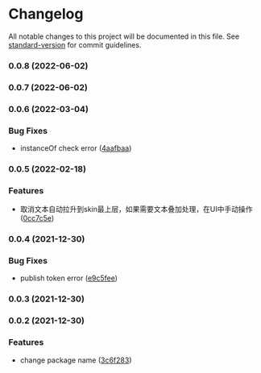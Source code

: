 # Changelog

All notable changes to this project will be documented in this file. See [standard-version](https://github.com/conventional-changelog/standard-version) for commit guidelines.

### 0.0.8 (2022-06-02)

### 0.0.7 (2022-06-02)

### 0.0.6 (2022-03-04)


### Bug Fixes

* instanceOf check error ([4aafbaa](https://github.com/daichangxin/js.laya-game-sdk/commit/4aafbaa2f08a55b1e7849fd89bf88f8d9d84346a))

### 0.0.5 (2022-02-18)


### Features

* 取消文本自动拉升到skin最上层，如果需要文本叠加处理，在UI中手动操作 ([0cc7c5e](https://github.com/daichangxin/js.laya-game-sdk/commit/0cc7c5e89dedccc2796787358b492cb55f1c919a))

### 0.0.4 (2021-12-30)


### Bug Fixes

* publish token error ([e9c5fee](https://github.com/daichangxin/js.laya-game-sdk/commit/e9c5feee70941434287da9b5a3ae046428afed33))

### 0.0.3 (2021-12-30)

### 0.0.2 (2021-12-30)


### Features

* change package name ([3c6f283](https://github.com/daichangxin/js.laya-game-sdk/commit/3c6f283038bee978e2a52330c11d52b66f88167b))

